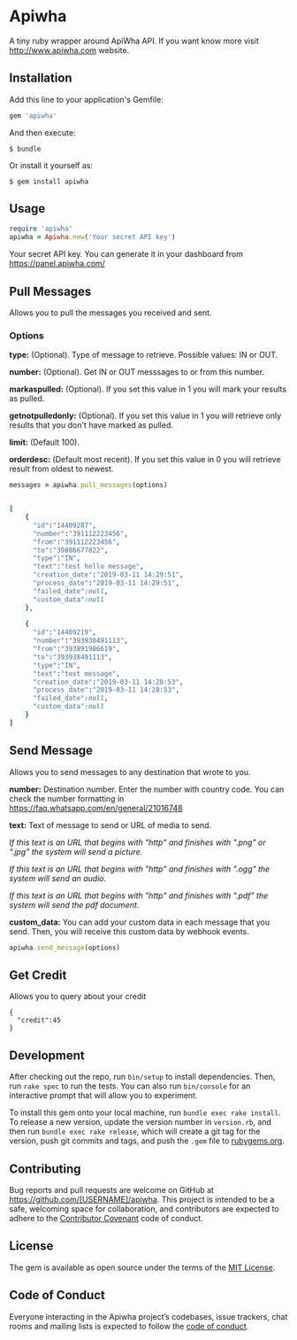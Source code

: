 # Apiwha

A tiny ruby wrapper around ApiWha API. If you want know more visit http://www.apiwha.com website.


## Installation

Add this line to your application's Gemfile:

```ruby
gem 'apiwha'
```

And then execute:

    $ bundle

Or install it yourself as:

    $ gem install apiwha

## Usage

```ruby
require 'apiwha'
apiwha = Apiwha.new('Your secret API key')

```
Your secret API key. You can generate it in your dashboard from https://panel.apiwha.com/

## Pull Messages

Allows you to pull the messages you received and sent.

### Options

<b>type:</b> (Optional). Type of message to retrieve. Possible values: IN or OUT.

<b>number:</b>  (Optional). Get IN or OUT messsages to or from this number.

<b>markaspulled:</b>  (Optional). If you set this value in 1 you will mark your results as pulled.

<b>getnotpulledonly:</b>  (Optional). If you set this value in 1 you will retrieve only results that you don't have marked as pulled. 

<b>limit:</b>  (Default 100).

<b>orderdesc:</b>  (Default most recent). If you set this value in 0 you will retrieve result from oldest to newest.

```ruby
messages = apiwha.pull_messages(options)


[
    { 
      "id":"14409287",
      "number":"391112223456",
      "from":"391112223456",
      "to":"39886677822",
      "type":"IN",
      "text":"test hello message",
      "creation_date":"2019-03-11 14:29:51",
      "process_date":"2019-03-11 14:29:51",
      "failed_date":null,
      "custom_data":null
    },
    
    { 
      "id":"14409219",
      "number":"393938491113",
      "from":"393891986619",
      "to":"393938491113",
      "type":"IN",
      "text":"test message",
      "creation_date":"2019-03-11 14:28:53",
      "process_date":"2019-03-11 14:28:53",
      "failed_date":null,
      "custom_data":null
    }
]

```


## Send Message

Allows you to send messages to any destination that wrote to you. 

<b>number:</b> Destination number. Enter the number with country code. You can check the number formatting in https://faq.whatsapp.com/en/general/21016748

<b>text:</b> Text of message to send or URL of media to send.

<i>If this text is an URL that begins with "http" and finishes with ".png" or ".jpg" the system will send a picture.</i>

<i>If this text is an URL that begins with "http" and finishes with ".ogg" the system will send an audio.</i>

<i>If this text is an URL that begins with "http" and finishes with ".pdf" the system will send the pdf document.</i>

<b>custom_data:</b> You can add your custom data in each message that you send. Then, you will receive this custom data by webhook events.


```ruby
apiwha.send_message(options)

```

## Get Credit

Allows you to query about your credit

```
{
  "credit":45
}

```

## Development

After checking out the repo, run `bin/setup` to install dependencies. Then, run `rake spec` to run the tests. You can also run `bin/console` for an interactive prompt that will allow you to experiment.

To install this gem onto your local machine, run `bundle exec rake install`. To release a new version, update the version number in `version.rb`, and then run `bundle exec rake release`, which will create a git tag for the version, push git commits and tags, and push the `.gem` file to [rubygems.org](https://rubygems.org).

## Contributing

Bug reports and pull requests are welcome on GitHub at https://github.com/[USERNAME]/apiwha. This project is intended to be a safe, welcoming space for collaboration, and contributors are expected to adhere to the [Contributor Covenant](http://contributor-covenant.org) code of conduct.

## License

The gem is available as open source under the terms of the [MIT License](https://opensource.org/licenses/MIT).

## Code of Conduct

Everyone interacting in the Apiwha project’s codebases, issue trackers, chat rooms and mailing lists is expected to follow the [code of conduct](https://github.com/[USERNAME]/apiwha/blob/master/CODE_OF_CONDUCT.md).

